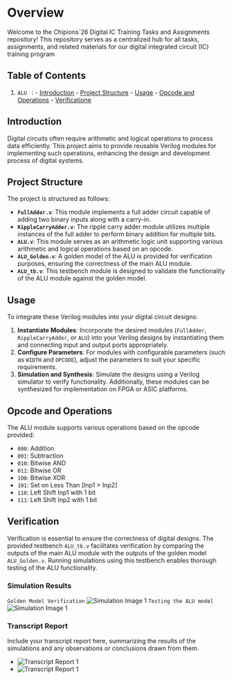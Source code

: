 # Overview
Welcome to the Chipions`26 Digital IC Training Tasks and Assignments repository! This repository serves as a centralized hub for all tasks, assignments, and related materials for our digital integrated circuit (IC) training program

## Table of Contents
1. `ALU ` : - [Introduction](#Introduction)
            - [Project Structure](#ProjectStructure2)
            - [Usage](#Usage)
            - [Opcode and Operations](#OpcodeandOperationse)
            - [Verificatione](#Verification)
## Introduction
Digital circuits often require arithmetic and logical operations to process data efficiently. This project aims to provide reusable Verilog modules for implementing such operations, enhancing the design and development process of digital systems.

## Project Structure
The project is structured as follows:
- **`FullAdder.v`**: This module implements a full adder circuit capable of adding two binary inputs along with a carry-in.
- **`RippleCarryAdder.v`**: The ripple carry adder module utilizes multiple instances of the full adder to perform binary addition for multiple bits.
- **`ALU.v`**: This module serves as an arithmetic logic unit supporting various arithmetic and logical operations based on an opcode.
- **`ALU_Golden.v`**: A golden model of the ALU is provided for verification purposes, ensuring the correctness of the main ALU module.
- **`ALU_tb.v`**: This testbench module is designed to validate the functionality of the ALU module against the golden model.

## Usage
To integrate these Verilog modules into your digital circuit designs:
1. **Instantiate Modules**: Incorporate the desired modules (`FullAdder`, `RippleCarryAdder`, or `ALU`) into your Verilog designs by instantiating them and connecting input and output ports appropriately.
2. **Configure Parameters**: For modules with configurable parameters (such as `WIDTH` and `OPCODE`), adjust the parameters to suit your specific requirements.
3. **Simulation and Synthesis**: Simulate the designs using a Verilog simulator to verify functionality. Additionally, these modules can be synthesized for implementation on FPGA or ASIC platforms.

## Opcode and Operations
The ALU module supports various operations based on the opcode provided:
- `000`: Addition
- `001`: Subtraction
- `010`: Bitwise AND
- `011`: Bitwise OR
- `100`: Bitwise XOR
- `101`: Set on Less Than [Inp1 > Inp2]
- `110`: Left Shift Inp1 with 1 bit
- `111`: Left Shift Inp2 with 1 bit

## Verification
Verification is essential to ensure the correctness of digital designs. The provided testbench `ALU_tb.v` facilitates verification by comparing the outputs of the main ALU module with the outputs of the golden model `ALU_Golden.v`. Running simulations using this testbench enables thorough testing of the ALU functionality.

### Simulation Results
`Golden Model Verification`
![Simulation Image 1](https://i.ibb.co/fD0hhrm/Screenshot-2024-05-09-210230.png)
`Testing the ALU model`
![Simulation Image 1](https://i.ibb.co/QCgVVsf/Screenshot-2024-05-09-205912.png)

### Transcript Report
Include your transcript report here, summarizing the results of the simulations and any observations or conclusions drawn from them.
- ![Transcript Report 1](https://i.ibb.co/K50B4jS/Screenshot-2024-05-09-002227.png)
- ![Transcript Report 1](https://i.ibb.co/tcF181v/Screenshot-2024-05-09-002238.png)
